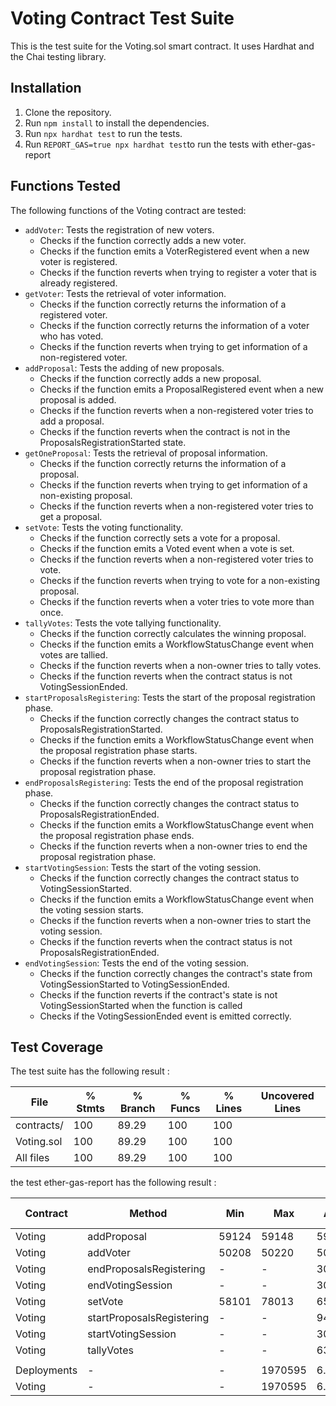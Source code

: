 # Voting Contract Test Suite

This is the test suite for the Voting.sol smart contract. It uses Hardhat and the Chai testing library.

## Installation

1. Clone the repository.
2. Run `npm install` to install the dependencies.
3. Run `npx hardhat test` to run the tests.
4. Run `REPORT_GAS=true npx hardhat test`to run the tests with ether-gas-report

## Functions Tested

The following functions of the Voting contract are tested:

- `addVoter`: Tests the registration of new voters.
    - Checks if the function correctly adds a new voter.
    - Checks if the function emits a VoterRegistered event when a new voter is registered.
    - Checks if the function reverts when trying to register a voter that is already registered.
- `getVoter`: Tests the retrieval of voter information.
    - Checks if the function correctly returns the information of a registered voter.
    - Checks if the function correctly returns the information of a voter who has voted.
    - Checks if the function reverts when trying to get information of a non-registered voter.
- `addProposal`: Tests the adding of new proposals.
    - Checks if the function correctly adds a new proposal.
    - Checks if the function emits a ProposalRegistered event when a new proposal is added.
    - Checks if the function reverts when a non-registered voter tries to add a proposal.
    - Checks if the function reverts when the contract is not in the ProposalsRegistrationStarted state.
- `getOneProposal`: Tests the retrieval of proposal information.
    - Checks if the function correctly returns the information of a proposal.
    - Checks if the function reverts when trying to get information of a non-existing proposal.
    - Checks if the function reverts when a non-registered voter tries to get a proposal.
- `setVote`: Tests the voting functionality.
    - Checks if the function correctly sets a vote for a proposal.
    - Checks if the function emits a Voted event when a vote is set.
    - Checks if the function reverts when a non-registered voter tries to vote.
    - Checks if the function reverts when trying to vote for a non-existing proposal.
    - Checks if the function reverts when a voter tries to vote more than once.
- `tallyVotes`: Tests the vote tallying functionality.
    - Checks if the function correctly calculates the winning proposal.
    - Checks if the function emits a WorkflowStatusChange event when votes are tallied.
    - Checks if the function reverts when a non-owner tries to tally votes.
    - Checks if the function reverts when the contract status is not VotingSessionEnded.
- `startProposalsRegistering`: Tests the start of the proposal registration phase.
    - Checks if the function correctly changes the contract status to ProposalsRegistrationStarted.
    - Checks if the function emits a WorkflowStatusChange event when the proposal registration phase starts.
    - Checks if the function reverts when a non-owner tries to start the proposal registration phase.
- `endProposalsRegistering`: Tests the end of the proposal registration phase.
    - Checks if the function correctly changes the contract status to ProposalsRegistrationEnded.
    - Checks if the function emits a WorkflowStatusChange event when the proposal registration phase ends.
    - Checks if the function reverts when a non-owner tries to end the proposal registration phase.
- `startVotingSession`: Tests the start of the voting session.
    - Checks if the function correctly changes the contract status to VotingSessionStarted.
    - Checks if the function emits a WorkflowStatusChange event when the voting session starts.
    - Checks if the function reverts when a non-owner tries to start the voting session.
    - Checks if the function reverts when the contract status is not ProposalsRegistrationEnded.
- `endVotingSession`: Tests the end of the voting session.
    - Checks if the function correctly changes the contract's state from VotingSessionStarted to VotingSessionEnded. 
    - Checks if the function reverts if the contract's state is not VotingSessionStarted when the function is called
    - Checks if the VotingSessionEnded event is emitted correctly.


## Test Coverage

The test suite has the following result : 

| File        | % Stmts | % Branch | % Funcs | % Lines | Uncovered Lines |
|-------------|---------|----------|---------|---------|-----------------|
| contracts/  | 100     | 89.29    | 100     | 100     |                 |
| Voting.sol  | 100     | 89.29    | 100     | 100     |                 |
| All files   | 100     | 89.29    | 100     | 100     |                 |


the test ether-gas-report has the following result : 

| Contract | Method | Min | Max | Avg | # calls | eur (avg) |
|----------|--------|-----|-----|-----|---------|-----------|
| Voting   | addProposal | 59124 | 59148 | 59134 | 20 | - |
| Voting   | addVoter | 50208 | 50220 | 50219 | 57 | - |
| Voting   | endProposalsRegistering | - | - | 30599 | 23 | - |
| Voting   | endVotingSession | - | - | 30533 | 9 | - |
| Voting   | setVote | 58101 | 78013 | 65093 | 13 | - |
| Voting   | startProposalsRegistering | - | - | 94840 | 33 | - |
| Voting   | startVotingSession | - | - | 30554 | 18 | - |
| Voting   | tallyVotes | - | - | 63565 | 3 | - |
||||||||
| Deployments | - | - | 1970595 | 6.6 % | - |
| Voting | - | - | 1970595 | 6.6 % | - |
